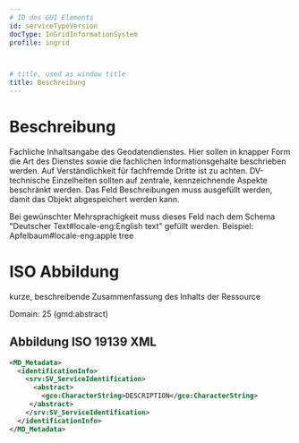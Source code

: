 ```yaml
---
# ID des GUI Elements
id: serviceTypeVersion
docType: InGridInformationSystem
profile: ingrid



# title, used as window title
title: Beschreibung
---
```


# Beschreibung

Fachliche Inhaltsangabe des Geodatendienstes. Hier sollen in knapper Form die Art des Dienstes sowie die fachlichen Informationsgehalte beschrieben werden. Auf Verständlichkeit für fachfremde Dritte ist zu achten. DV-technische Einzelheiten sollten auf zentrale, kennzeichnende Aspekte beschränkt werden. Das Feld Beschreibungen muss ausgefüllt werden, damit das Objekt abgespeichert werden kann.

Bei gewünschter Mehrsprachigkeit muss dieses Feld nach dem Schema "Deutscher Text#locale-eng:English text" gefüllt werden. Beispiel: Apfelbaum#locale-eng:apple tree

# ISO Abbildung

kurze, beschreibende Zusammenfassung des Inhalts der Ressource

Domain: 25 (gmd:abstract)

## Abbildung ISO 19139 XML

```XML
<MD_Metadata>
  <identificationInfo>
    <srv:SV_ServiceIdentification>
      <abstract>
        <gco:CharacterString>DESCRIPTION</gco:CharacterString>
     </abstract>
    </srv:SV_ServiceIdentification>
  </identificationInfo>
</MD_Metadata>
```
